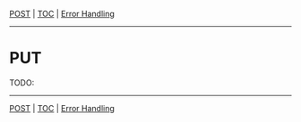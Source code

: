[POST](api-post.md) | [TOC](README.md) | [Error Handling](error-handling.md)
- - -

# PUT

TODO:



- - -

[POST](api-post.md) | [TOC](README.md) | [Error Handling](error-handling.md)
